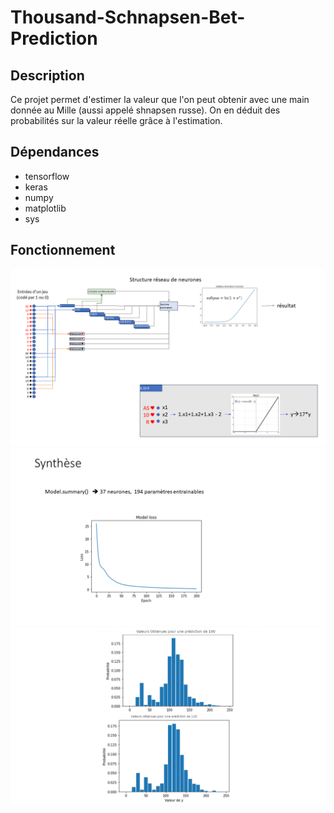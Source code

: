 # Thousand-Schnapsen-Bet-Prediction
## Description
Ce projet permet d'estimer la valeur que l'on peut obtenir avec une main donnée au Mille (aussi appelé shnapsen russe). On en déduit des probabilités sur la valeur réelle grâce à l'estimation.

## Dépendances
- tensorflow
- keras
- numpy
- matplotlib
- sys

## Fonctionnement
![structure](structure_reseau_neurones.png)
![résumé](résumé.png)
![résultats](valeurs_réelles.png)
